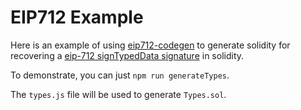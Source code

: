 # EIP712 Example

Here is an example of using [eip712-codegen](https://www.npmjs.com/package/eip712-codegen) to generate solidity for recovering a [eip-712 signTypedData signature](https://docs.metamask.io/guide/signing-data.html#signing-data-with-metamask) in solidity.

To demonstrate, you can just `npm run generateTypes`.

The `types.js` file will be used to generate `Types.sol`.

